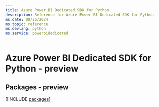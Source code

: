 ```yaml
---
title: Azure Power BI Dedicated SDK for Python
description: Reference for Azure Power BI Dedicated SDK for Python
ms.date: 08/26/2024
ms.topic: reference
ms.devlang: python
ms.service: powerbidedicated
---
```

# Azure Power BI Dedicated SDK for Python - preview
## Packages - preview
[!INCLUDE [packages](power-bi-dedicated-index.md)]